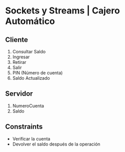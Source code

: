 # Sockets y Streams | Cajero Automático

## Cliente

1. Consultar Saldo
2. Ingresar
3. Retirar
4. Salir
5. PIN (Número de cuenta)
6. Saldo Actualizado

## Servidor

1.  NumeroCuenta
2.  Saldo

## Constraints

* Verificar la cuenta
* Devolver el saldo después de la operación